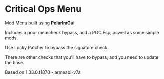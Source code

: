 # Critical Ops Menu

Mod Menu built using **[PolarImGui](https://github.com/Polarmods/PolarImGui)** 
 
Includes a poor memcheck bypass, and a POC Esp, aswell as some simple mods.

Use Lucky Patcher to bypass the signature check.

There are other checks that you'll have to bypass, and you need to update the base.

Based on 1.33.0.f1870 - armeabi-v7a
